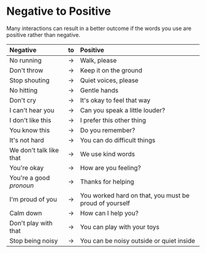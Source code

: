 # Negative to Positive

Many interactions can result in a better outcome if the words you use are positive rather than negative.  

Negative | to | Positive
:--| :-- | :--
No running | &rarr; | Walk, please
Don't throw | &rarr; | Keep it on the ground
Stop shouting | &rarr; | Quiet voices, please
No hitting | &rarr; | Gentle hands
Don't cry | &rarr; | It's okay to feel that way
I can't hear you | &rarr; | Can you speak a little louder?
I don't like this | &rarr; | I prefer this other thing
You know this | &rarr; | Do you remember?
It's not hard | &rarr; | You can do difficult things
We don't talk like that | &rarr; | We use kind words
You're okay | &rarr; | How are you feeling?
You're a good _pronoun_ | &rarr; | Thanks for helping
I'm proud of you | &rarr; | You worked hard on that, you must be proud of yourself
Calm down | &rarr; | How can I help you?
Don't play with that | &rarr; | You can play with your toys
Stop being noisy | &rarr; | You can be noisy outside or quiet inside
